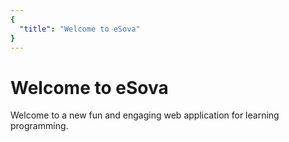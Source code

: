 ```yaml
---
{
  "title": "Welcome to eSova"
}
---
```

# Welcome to eSova

Welcome to a new fun and engaging web application for learning programming.
